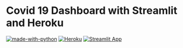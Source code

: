 # Covid 19 Dashboard with Streamlit and Heroku
[![made-with-python](https://img.shields.io/badge/Made%20with-Python-1f425f.svg)](https://www.python.org/)
[![Heroku](https://heroku-badge.herokuapp.com/?app=heroku-badge)](http://www.covid19-dashboard.rsglick.com/)
[![Streamlit App](https://static.streamlit.io/badges/streamlit_badge_black_white.svg)](http://www.covid19-dashboard.rsglick.com/)
